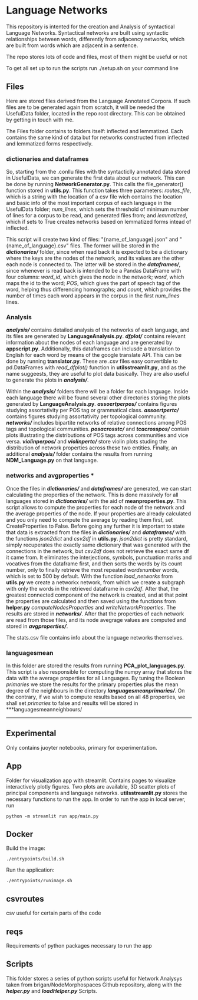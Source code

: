 # Language Networks

This repository is intented for the creation and Analysis of syntactical Language Networks. Syntactical networks are built using syntactic relationships between words, differently from adjacency networks, which are built from words which are adjacent in a sentence. 

The repo stores lots of code and files, most of them might be useful or not

To get all set up to run the scripts run ./setup.sh on your command line

## Files
Here are stored files derived from the Language Annotated Corpora. If such files are to be generated again from scratch, it will be needed the UsefulData folder, located in the repo root directory. This can be obtained by getting in touch with me.

The Files folder contains to folders itself: inflected and lemmatized. Each contains the same kind of data but for networks constructed from inflected and lemmatized forms respectively. 

### dictionaries and dataframes

So, starting from the .conllu files with the syntacticlly annotated data stored in UsefulData, we can generate the first data about our network. This can be done by running **NetworkGenerator.py**. This calls the file_generator() function stored in **utils.py**. This function takes three parameters: *routes_file*, which is a string with the location of a csv file wich contains the location and basic info of the most important corpus of each language in the UsefulData folder; *num_lines*, which sets the threshold of minimum number of lines for a corpus to be read, and generated files from; and *lemmatized*, which if sets to True creates networks based on lemmatized forms intead of inflected.

This script will create two kind of files: "{name_of_language}.json" and "{name_of_language}.csv" files. The former will be stored in the ***dictionaries/*** folder, since when read back it is expected to be a dictionary where the keys are the nodes of the network, and its values are the other each node is connected to. The latter will be stored in the ***dataframes/***, since whenever is read back is intended to be a Pandas DataFrame with four columns: *word_id*, which gives the node in the network; *word*, which maps the id to the word; *POS*, which gives the part of speech tag of the word, helping thus differencing homographs; and *count*, which provides the number of times each word appears in the corpus in the first *num_lines* lines.

### Analysis 

***analysis/*** contains detailed analysis of the networks of each language, and its files are generated by **LanguageAnalysis.py**. ***dfplot/*** contains relevant information about the nodes of each language and are generated by **appscript.py**. Additionally, this dataframes can inclusde a translation to English for each word by means of the google translate API. This can be done by running **translator.py**. These are .csv files easy convertible to pd.DataFrames with *read_dfplot()* function in **utilsstreamlit.py**, and as the name suggeests, they are useful to plot data basically. They are also useful to generate the plots in ***analysis/***.

Within the ***analysis/*** folders there will be a folder for each language. Inside each language there will be found several other directories storing the plots generated by **LanguageAnalysis.py**. ***assoertperpos/*** contains figures studying assortativity per POS tag or grammatical class. ***assoertpertc/*** contains figures studying assortativity per topological community. ***networks/*** includes bipartite networks of relative connections among POS tags and topological communities. ***posacrosstc/*** and ***tcacrosspos/*** contain plots illustrating the distributions of POS tags across communities and vice versa. ***violinperpos/*** and ***violinpertc/*** store violin plots studing the distribution of network properties across these two entities. Finally, an additional ***analysis/*** folder contains the results from running **NDM_Language.py** on that language.
### networks and avgproperties *

Once the files in ***dictionaries/*** and ***dataframes/*** are generated, we can start calculating the properties of the network. This is done massively for all languages stored in ***dictionaries/*** with the aid of **meanproperties.py**. This script allows to compute the properties for each node of the network and the average properties of the node. If your properties are already calculated and you only need to compute the average by reading them first, set CreateProperties to False. Before going any further it is important to state that data is extracted from the files in ***dictionaries/*** and ***dataframes/*** with the functions *json2dict* and *csv2df* in **utils.py**. *json2dict* is pretty standard, simply recuperates the exactly same dictionary that was generated with the connections in the network, but *csv2df* does not retrieve the exact same df it came from. It eliminates the interjections, symbols, punctuation marks and vocatives from the dataframe first, and then sorts the words by its count number, only to finally retrieve the most repeated *wordsnumber* words, which is set to 500 by default. With the function *load_networks* from **utils.py** we create a networkx network, from which we create a subgraph with only the words in the retrieved dataframe in *csv2df*. After that, the greatest connected component of the network is created, and at that point the properties are calculated and then saved using the functions from **helper.py** *computeNodesProperties* and *writeNetworkProperties*. The results are stored in ***networks/***. After that the properties of each network are read from those files, and its node avegrage values are computed and stored in ***avgproperties/***.

The stats.csv file contains info about the language networks themselves.

### languagesmean

In this folder are stored the results from running **PCA_plot_languages.py**. This script is also responsible for computing the numpy array that stores the data with the average properties for all Languages. By tuning the Boolean *primaries* we store the results for the primary properties plus the mean degree of the neighbours in the directory ***languagesmeanprimaries/***. On the contrary, if we wish to compute results based on all 48 properties, we shall set *primaries* to false and results will be stored in ***languagesmeanneighbours/
***

## Experimental

Only contains juoyter notebooks, primary for experimentation. 

## App

Folder for visualization app with streamlit. Contains pages to visualize interactively plotly figures. Two plots are available, 3D scatter plots of principal components and language networks.
**utilsstreamlit.py** stores the necessary functions to run the app.
In order to run the app in local server, run 

```
python -m streamlit run app/main.py
```
## Docker

Build the image: 
```
./entrypoints/build.sh
```

Run the application:
```
./entrypoints/runimage.sh
```
## csvroutes

csv useful for certain parts of the code

## reqs

Requirements of python packages necessary to run the app
## Scripts
This folder stores a series of python scripts useful for Network Analysys taken from brigan/NodeMorphospaces Github repository, along with the ***helper.py*** and ***loadHelper.py*** Scripts.




